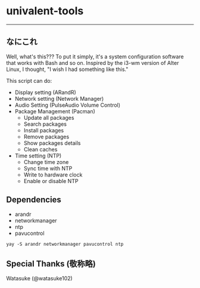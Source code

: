# univalent-tools
-----

## なにこれ
Well, what's this??? To put it simply, it's a system configuration software that works with Bash and so on.
Inspired by the i3-wm version of Alter Linux, I thought, "I wish I had something like this."

This script can do:
- Display setting (ARandR)
- Network setting (Network Manager)
- Audio Setting (PulseAudio Volume Control)
- Package Management (Pacman)
	- Update all packages
	- Search packages
	- Install packages
	- Remove packages
	- Show packages details
	- Clean caches
- Time setting (NTP)
	- Change time zone
	- Sync time with NTP
	- Write to hardware clock
	- Enable or disable NTP

## Dependencies
- arandr
- networkmanager
- ntp
- pavucontrol

`yay -S arandr networkmanager pavucontrol ntp`

## Special Thanks (敬称略)
Watasuke (@watasuke102)
